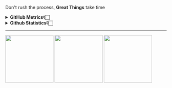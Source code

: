 Don't rush the process, **Great Things** take time

<details>
        <summary><b>GitHub Metrics👇🏻</b></summary>
    <br>
  
  
![Metrics](https://metrics.lecoq.io/imniwa?template=classic&achievements=1&languages=1&followup=1&gists=1&base=header%2C%20activity%2C%20community%2C%20repositories%2C%20metadata&base.indepth=false&base.hireable=false&base.skip=false&languages=false&languages.ignored=html%2C%20css&languages.limit=8&languages.threshold=0%25&languages.other=false&languages.colors=github&languages.sections=most-used&languages.indepth=false&languages.analysis.timeout=15&languages.analysis.timeout.repositories=7.5&languages.categories=markup%2C%20programming&languages.recent.categories=markup%2C%20programming&languages.recent.load=300&languages.recent.days=14&followup=false&followup.sections=repositories&followup.indepth=false&followup.archived=true&achievements=false&achievements.threshold=C&achievements.secrets=true&achievements.display=detailed&achievements.limit=0&gists=false&config.timezone=Asia%2FJakarta)
  
  
</details>
<details>
        <summary><b>Github Statistics👇🏻</b></summary>
    <br>

        
---
![Github Streak](https://github-readme-streak-stats.herokuapp.com?user=imniwa&theme=cobalt&border_radius=4&hide_border=true)
![Stats](https://github-readme-stats.vercel.app/api?username=imniwa&count_private=true&theme=cobalt&show_icons=true&hide=stars&hide_border=true)
---
        
</details>

---
<div style="float:left">
        <img width=150 src="https://media.tenor.com/ldDoV7iwmkgAAAAi/kurukuru-kururing.gif" />
        <img width=150 src="https://media.tenor.com/6bZ9cFeoK-wAAAAC/kuru-kuru-kururing.gif" />
        <img width=150 src="https://media.tenor.com/ldDoV7iwmkgAAAAi/kurukuru-kururing.gif" />
</div>
